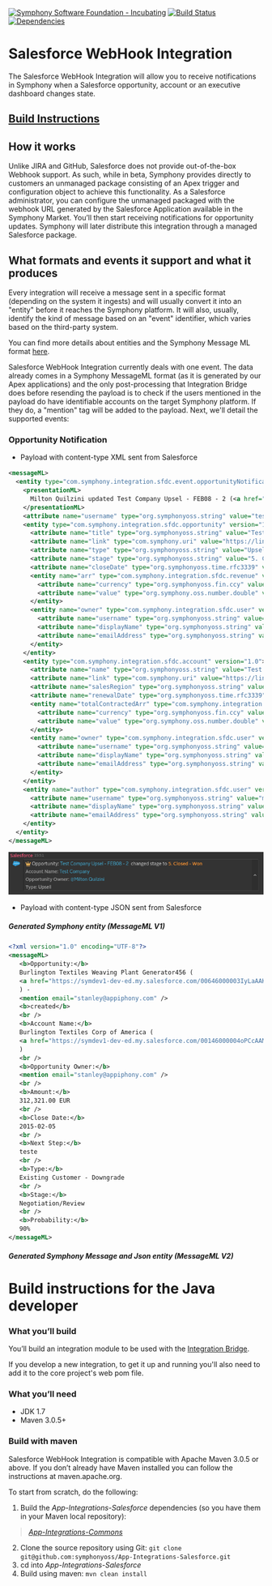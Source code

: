 [![Symphony Software Foundation - Incubating](https://cdn.rawgit.com/symphonyoss/contrib-toolbox/master/images/ssf-badge-incubating.svg)](https://symphonyoss.atlassian.net/wiki/display/FM/Incubating) [![Build Status](https://travis-ci.org/symphonyoss/App-Integrations-Salesforce.svg?branch=dev)](https://travis-ci.org/symphonyoss/App-Integrations-Salesforce) [![Dependencies](https://www.versioneye.com/user/projects/58d049f66893fd003b3c3dab/badge.svg?style=flat-square)](https://www.versioneye.com/user/projects/58d049f66893fd003b3c3dab)

# Salesforce WebHook Integration
The Salesforce WebHook Integration will allow you to receive notifications in Symphony when a Salesforce opportunity, account or an executive dashboard changes state.

## [Build Instructions](#build-instructions-for-the-java-developer)

## How it works
Unlike JIRA and GitHub, Salesforce does not provide out-of-the-box Webhook support. As such, while in beta, Symphony provides directly to customers an unmanaged package consisting of an Apex trigger and configuration object to achieve this functionality. As a Salesforce administrator, you can configure the unmanaged packaged with the webhook URL generated by the Salesforce Application available in the Symphony Market. You’ll then start receiving notifications for opportunity updates. Symphony will later distribute this integration through a managed Salesforce package.

## What formats and events it support and what it produces
Every integration will receive a message sent in a specific format (depending on the system it ingests) and will usually convert it into an "entity" before it reaches the Symphony platform. It will also, usually, identify the kind of message based on an "event" identifier, which varies based on the third-party system.

You can find more details about entities and the Symphony Message ML format [here](https://github.com/symphonyoss/App-Integrations-Core#the-message-ml-format).

Salesforce WebHook Integration currently deals with one event. 
The data already comes in a Symphony MessageML format (as it is generated by our Apex applications) and the only post-processing that Integration Bridge does before resending the payload is to check if the users mentioned in the payload do have identifiable accounts on the target Symphony platform. If they do, a "mention" tag will be added to the payload. Next, we'll detail the supported events:

### Opportunity Notification

* Payload with content-type XML sent from Salesforce
```xml
<messageML>
  <entity type="com.symphony.integration.sfdc.event.opportunityNotification" version="1.0">
    <presentationML>
      Milton Quilzini updated Test Company Upsel - FEB08 - 2 (<a href="https://link.to.the.opportunity.at.salesforce/path/to/the/opportunity/at/salesforce"/>) to stage <b>5. Closed - Won</b>
    </presentationML>
    <attribute name="username" type="org.symphonyoss.string" value="test" />
    <entity type="com.symphony.integration.sfdc.opportunity" version="1.0">
      <attribute name="title" type="org.symphonyoss.string" value="Test Company Upsel - FEB08 - 2"/>
      <attribute name="link" type="com.symphony.uri" value="https://link.to.the.opportunity.at.salesforce/path/to/the/opportunity/at/salesforce"/>
      <attribute name="type" type="org.symphonyoss.string" value="Upsell"/>
      <attribute name="stage" type="org.symphonyoss.string" value="5. Closed - Won"/>
      <attribute name="closeDate" type="org.symphonyoss.time.rfc3339" value="2016-08-05T14:42:09.992Z"/>
      <entity name="arr" type="com.symphony.integration.sfdc.revenue" version="1.0">
        <attribute name="currency" type="org.symphonyoss.fin.ccy" value="USD"/>
        <attribute name="value" type="org.symphony.oss.number.double" value="288000.00"/>
      </entity>
      <entity name="owner" type="com.symphony.integration.sfdc.user" version="1.0">
        <attribute name="username" type="org.symphonyoss.string" value="mquilzini"/>
        <attribute name="displayName" type="org.symphonyoss.string" value="Milton Quilzini"/>
        <attribute name="emailAddress" type="org.symphonyoss.string" value="mquilzini@symphony.com"/>
      </entity>
    </entity>
    <entity type="com.symphony.integration.sfdc.account" version="1.0">
      <attribute name="name" type="org.symphonyoss.string" value="Test Company"/>
      <attribute name="link" type="com.symphony.uri" value="https://link.to.the.account.at.salesforce/path/to/the/account/at/salesforce"/>
      <attribute name="salesRegion" type="org.symphonyoss.string" value="Americas"/>
      <attribute name="renewalDate" type="org.symphonyoss.time.rfc3339" value="2016-08-05T14:42:09.992Z"/>
      <entity name="totalContractedArr" type="com.symphony.integration.sfdc.revenue" version="1.0">
        <attribute name="currency" type="org.symphonyoss.fin.ccy" value="USD"/>
        <attribute name="value" type="org.symphony.oss.number.double" value="288000.00"/>
      </entity>
      <entity name="owner" type="com.symphony.integration.sfdc.user" version="1.0">
        <attribute name="username" type="org.symphonyoss.string" value="mquilzini"/>
        <attribute name="displayName" type="org.symphonyoss.string" value="Milton Quilzini"/>
        <attribute name="emailAddress" type="org.symphonyoss.string" value="mquilzini@symphony.com"/>
      </entity>
    </entity>
    <entity name="author" type="com.symphony.integration.sfdc.user" version="1.0">
      <attribute name="username" type="org.symphonyoss.string" value="mquilzini"/>
      <attribute name="displayName" type="org.symphonyoss.string" value="Milton Quilzini"/>
      <attribute name="emailAddress" type="org.symphonyoss.string" value="mquilzini@symphony.com"/>
    </entity>
  </entity>
</messageML>
```

![Opportunity](src/docs/sample/sample_opportunity_rendered.png)


* Payload with content-type JSON sent from Salesforce

##### Generated Symphony entity (MessageML V1)

```xml
<?xml version="1.0" encoding="UTF-8"?>
<messageML>
   <b>Opportunity:</b>
   Burlington Textiles Weaving Plant Generator456 (
   <a href="https://symdev1-dev-ed.my.salesforce.com/00646000003IyLaAAK" />
   ) -
   <mention email="stanley@appiphony.com" />
   <b>created</b>
   <br />
   <b>Account Name:</b>
   Burlington Textiles Corp of America (
   <a href="https://symdev1-dev-ed.my.salesforce.com/00146000004oPCcAAM" />
   )
   <br />
   <b>Opportunity Owner:</b>
   <mention email="stanley@appiphony.com" />
   <br />
   <b>Amount:</b>
   312,321.00 EUR
   <br />
   <b>Close Date:</b>
   2015-02-05
   <br />
   <b>Next Step:</b>
   teste
   <br />
   <b>Type:</b>
   Existing Customer - Downgrade
   <br />
   <b>Stage:</b>
   Negotiation/Review
   <br />
   <b>Probability:</b>
   90%
</messageML>
```

##### Generated Symphony Message and Json entity (MessageML V2)



# Build instructions for the Java developer

### What you’ll build
You’ll build an integration module to be used with the [Integration Bridge](https://github.com/symphonyoss/App-Integrations-Core).

If you develop a new integration, to get it up and running you'll also need to add it to the core project's web pom file.

### What you’ll need
* JDK 1.7
* Maven 3.0.5+

### Build with maven
Salesforce WebHook Integration is compatible with Apache Maven 3.0.5 or above. If you don’t already have Maven installed you can follow the instructions at maven.apache.org.

To start from scratch, do the following:

1. Build the _App-Integrations-Salesforce_ dependencies (so you have them in your Maven local repository):
> [_App-Integrations-Commons_](https://github.com/symphonyoss/App-Integrations-Commons)
2. Clone the source repository using Git: `git clone git@github.com:symphonyoss/App-Integrations-Salesforce.git`
3. cd into _App-Integrations-Salesforce_
4. Build using maven: `mvn clean install`
